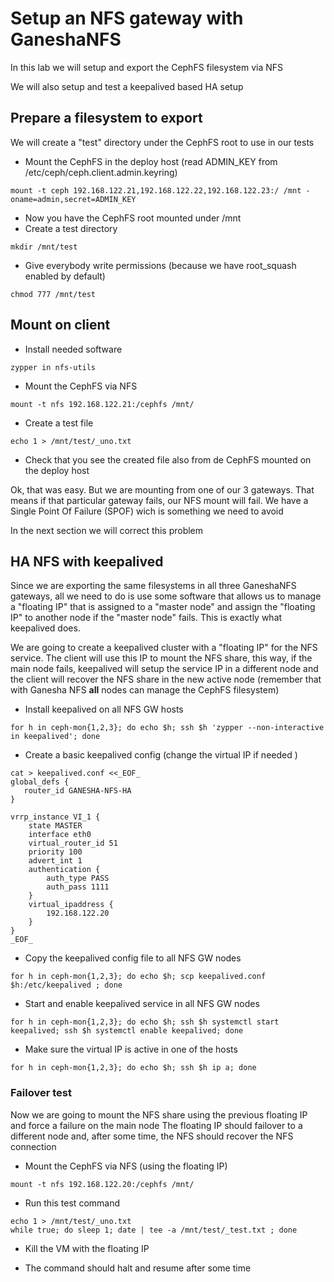 # Setup an NFS gateway with GaneshaNFS

In this lab we will setup and export the CephFS filesystem via NFS

We will also setup and test a keepalived based HA setup

## Prepare a filesystem to export

We will create a "test" directory under the CephFS root to use in our tests

  * Mount the CephFS in the deploy host (read ADMIN_KEY from /etc/ceph/ceph.client.admin.keyring)

```shell
mount -t ceph 192.168.122.21,192.168.122.22,192.168.122.23:/ /mnt -oname=admin,secret=ADMIN_KEY
```

  * Now you have the CephFS root mounted under /mnt
  * Create a test directory

```shell
mkdir /mnt/test
```

  * Give everybody write permissions (because we have root_squash enabled by default)

```shell
chmod 777 /mnt/test
```

## Mount on client

  * Install needed software

```shell
zypper in nfs-utils
```

  * Mount the CephFS via NFS

```shell
mount -t nfs 192.168.122.21:/cephfs /mnt/
```

  * Create a test file

```shell
echo 1 > /mnt/test/_uno.txt
```

  * Check that you see the created file also from de CephFS mounted on the deploy host

Ok, that was easy. But we are mounting from one of our 3 gateways. That means if that particular gateway fails, our NFS mount will fail. We have a Single Point Of Failure (SPOF) wich is something we need to avoid

In the next section we will correct this problem

## HA NFS with keepalived 

Since we are exporting the same filesystems in all three GaneshaNFS gateways, all we need to do is use some software that allows us to manage a "floating IP" that is assigned to a "master node" and assign the "floating IP" to another node if the "master node" fails. This is exactly what keepalived does.

We are going to create a keepalived cluster with a "floating IP" for the NFS service. The client will use this IP to mount the NFS share, this way, if the main node fails, keepalived will setup the service IP in a different node and the client will recover the NFS share in the new active node (remember that with Ganesha NFS **all** nodes can manage the CephFS filesystem)

  * Install keepalived on all NFS GW hosts

```shell
for h in ceph-mon{1,2,3}; do echo $h; ssh $h 'zypper --non-interactive in keepalived'; done
```

  * Create a basic keepalived config (change the virtual IP if needed )

```shell
cat > keepalived.conf <<_EOF_
global_defs {
   router_id GANESHA-NFS-HA
}

vrrp_instance VI_1 {
    state MASTER
    interface eth0
    virtual_router_id 51
    priority 100
    advert_int 1
    authentication {
        auth_type PASS
        auth_pass 1111
    }
    virtual_ipaddress {
        192.168.122.20
    }
}
_EOF_
```

  * Copy the keepalived config file to all NFS GW nodes

```shell
for h in ceph-mon{1,2,3}; do echo $h; scp keepalived.conf $h:/etc/keepalived ; done
```

  * Start and enable keepalived service in all NFS GW nodes

```shell
for h in ceph-mon{1,2,3}; do echo $h; ssh $h systemctl start keepalived; ssh $h systemctl enable keepalived; done
```

  * Make sure the virtual IP is active in one of the hosts

```shell
for h in ceph-mon{1,2,3}; do echo $h; ssh $h ip a; done
```

### Failover test

Now we are going to mount the NFS share using the previous floating IP and force a failure on the main node
The floating IP should failover to a different node and, after some time, the NFS should recover the NFS connection

  * Mount the CephFS via NFS (using the floating IP)

```shell
mount -t nfs 192.168.122.20:/cephfs /mnt/
```

  * Run this test command

```shell
echo 1 > /mnt/test/_uno.txt
while true; do sleep 1; date | tee -a /mnt/test/_test.txt ; done
```

  * Kill the VM with the floating IP

  * The command should halt and resume after some time
